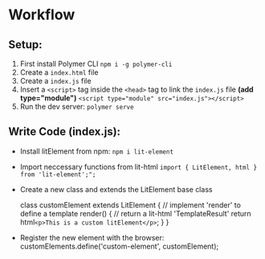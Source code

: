 # Workflow
## Setup:
1. First install Polymer CLI `npm i -g polymer-cli`
2. Create a `index.html` file
3. Create a `index.js` file
4. Insert a `<script>` tag inside the `<head>` tag to link the `index.js` file **(add type="module")**
`<script type="module" src="index.js"></script>`
5. Run the dev server: `polymer serve`

## Write Code (index.js):
- Install litElement from npm: `npm i lit-element`
- Import neccessary functions from lit-html
`import { LitElement, html } from 'lit-element';";`
- Create a new class and extends the LitElement base class

    class customElement extends LitElement {
        // implement 'render' to define a template
        render() {
            // return a lit-html 'TemplateResult'
            return html`<p>This is a custom litElement</p>`;
        }
    }
    
- Register the new element with the browser:
    customElements.define('custom-element', customElement);

